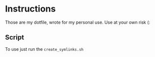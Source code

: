 # Instructions
Those are my dotfile, wrote for my personal use. Use at your own risk (:

## Script
To use just run the `create_symlinks.sh`
